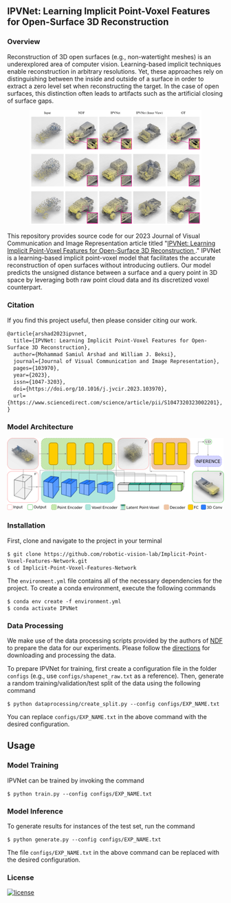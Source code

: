 ## IPVNet: Learning Implicit Point-Voxel Features for Open-Surface 3D Reconstruction

### Overview

Reconstruction of 3D open surfaces (e.g., non-watertight meshes) is an
underexplored area of computer vision. Learning-based implicit techniques
enable reconstruction in arbitrary resolutions. Yet, these approaches rely on
distinguishing between the inside and outside of a surface in order to extract
a zero level set when reconstructing the target. In the case of open surfaces,
this distinction often leads to artifacts such as the artificial closing of
surface gaps.

<p align="center">
<img src="images/overview.png" alt="overview" width="400"/>
</p>

This repository provides source code for our 2023 Journal of Visual
Communication and Image Representation article titled "[IPVNet: Learning
Implicit Point-Voxel Features for Open-Surface 3D Reconstruction
](https://arxiv.org/pdf/2311.02552.pdf)." IPVNet is a learning-based implicit
point-voxel model that facilitates the accurate reconstruction of open surfaces
without introducing outliers. Our model predicts the unsigned distance between
a surface and a query point in 3D space by leveraging both raw point cloud data
and its discretized voxel counterpart. 

### Citation

If you find this project useful, then please consider citing our work.

```bibitex
@article{arshad2023ipvnet,
  title={IPVNet: Learning Implicit Point-Voxel Features for Open-Surface 3D Reconstruction},
  author={Mohammad Samiul Arshad and William J. Beksi},
  journal={Journal of Visual Communication and Image Representation},
  pages={103970},
  year={2023},
  issn={1047-3203},
  doi={https://doi.org/10.1016/j.jvcir.2023.103970},
  url={https://www.sciencedirect.com/science/article/pii/S1047320323002201},
}
```

### Model Architecture

<p align="center">
<img src="images/model_architecture.png" alt="model_architecture" width="800"/>
</p>

### Installation

First, clone and navigate to the project in your terminal

    $ git clone https://github.com/robotic-vision-lab/Implicit-Point-Voxel-Features-Network.git
    $ cd Implicit-Point-Voxel-Features-Network

The `environment.yml` file contains all of the necessary dependencies for the
project. To create a conda environment, execute the following commands

    $ conda env create -f environment.yml
    $ conda activate IPVNet

### Data Processing

We make use of the data processing scripts provided by the authors of
[NDF](http://virtualhumans.mpi-inf.mpg.de/ndf/) to prepare the data for our
experiments. Please follow the [directions](https://github.com/jchibane/ndf) for
downloading and processing the data.

To prepare IPVNet for training, first create a configuration file in the folder
`configs` (e.g., use `configs/shapenet_raw.txt` as a reference). Then, generate
a random training/validation/test split of the data using the following command

    $ python dataprocessing/create_split.py --config configs/EXP_NAME.txt

You can replace `configs/EXP_NAME.txt` in the above command with the desired
configuration.

## Usage 

### Model Training 

IPVNet can be trained by invoking the command 

    $ python train.py --config configs/EXP_NAME.txt

### Model Inference

To generate results for instances of the test set, run the command 

    $ python generate.py --config configs/EXP_NAME.txt

The file `configs/EXP_NAME.txt` in the above command can be replaced with the
desired configuration.

### License

[![license](https://img.shields.io/badge/license-Apache%202-blue)](https://github.com/robotic-vision-lab/Implicit-Point-Voxel-Features-Network/blob/main/LICENSE)
